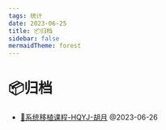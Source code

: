 ```yaml
---
tags: 统计
date: 2023-06-25
title: 📦归档
sidebar: false
mermaidTheme: forest
---
```

# 📦归档

- [📇系统移植课程-HQYJ-胡月](📇系统移植课程-HQYJ-胡月.md) @2023-06-26